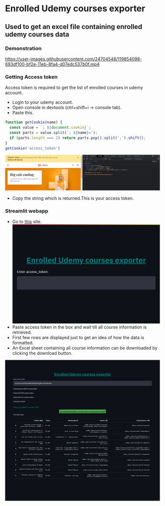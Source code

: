 # Enrolled Udemy courses exporter

## Used to get an excel file containing enrolled udemy courses data

### Demonstration



https://user-images.githubusercontent.com/24704548/119854098-693df100-bf2e-11eb-8fa4-d07edc537b0f.mp4




### Getting Access token

Access token is required to get the list of enrolled courses in udemy account.

- Login to your udemy account.
- Open console in devtools (ctrl+shift+i -> console tab).
- Paste this.
```javascript
function getCookie(name) {
  const value = `; ${document.cookie}`;
  const parts = value.split(`; ${name}=`);
  if (parts.length === 2) return parts.pop().split(';').shift();
}
getCookie('access_token')
```

![Get access token](https://github.com/Prajwalsrinvas/Enrolled-udemy-courses-exporter/blob/main/screenshots/1.console.png)

- Copy the string which is returned.This is your access token.

### Streamlit webapp 

- Go to [this](https://udemy-export.herokuapp.com/) site.
![Homepage](https://github.com/Prajwalsrinvas/Enrolled-udemy-courses-exporter/blob/main/screenshots/2.homepage.png)
- Paste access token in the box and wait till all course information is retrieved.
- First few rows are displayed just to get an idea of how the data is formatted.
- An Excel sheet containing all course information can be downloaded by clicking the download button.

![Streamlit app](https://github.com/Prajwalsrinvas/Enrolled-udemy-courses-exporter/blob/main/screenshots/3.webapp.png)
